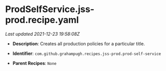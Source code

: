 # ProdSelfService.jss-prod.recipe.yaml

_Last updated 2021-12-23 19:58:08Z_

- **Description**: Creates all production policies for a particular title.

- **Identifier**: `com.github.grahampugh.recipes.jss-prod.prod-self-service`

- **Parent Recipes**: `None`